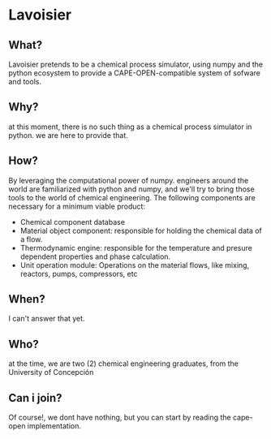 # Lavoisier

## What?

Lavoisier pretends to be a chemical process simulator, using numpy and the python ecosystem to provide a CAPE-OPEN-compatible system of sofware and tools.

## Why?
at this moment, there is no such thing as a chemical process simulator in python. we are here to provide that.

## How?
By leveraging the computational power of numpy. engineers around the world are familiarized with python and numpy, and we'll try to bring those tools to the world of chemical engineering.
The following components are necessary for a minimum viable product:
* Chemical component database
* Material object component: responsible for holding the chemical data of a flow.
* Thermodynamic engine:  responsible for the temperature and presure dependent properties and phase calculation. 
* Unit operation module: Operations on the material flows, like mixing, reactors, pumps, compressors, etc

## When?
I can't answer that yet.

## Who?
at the time, we are two (2) chemical engineering graduates, from the University of Concepción

## Can i join?

Of course!, we dont have nothing, but you can start by reading the cape-open implementation.





